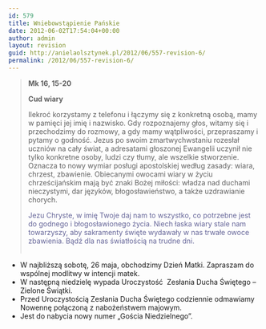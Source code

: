 ```yaml
---
id: 579
title: Wniebowstąpienie Pańskie
date: 2012-06-02T17:54:04+00:00
author: admin
layout: revision
guid: http://anielaolsztynek.pl/2012/06/557-revision-6/
permalink: /2012/06/557-revision-6/
---
```

> <p style="text-align: justify;">
>   <strong>Mk 16, 15-20</strong>
> </p>
> 
> **Cud wiary**
> 
> Ilekroć korzystamy z telefonu i łączymy się z konkretną osobą, mamy w pamięci jej imię i nazwisko. Gdy rozpoznajemy głos, witamy się i przechodzimy do rozmowy, a gdy mamy wątpliwości, przepraszamy i pytamy o godność. Jezus po swoim zmartwychwstaniu rozesłał uczniów na cały świat, a adresatami głoszonej Ewangelii uczynił nie tylko konkretne osoby, ludzi czy tłumy, ale wszelkie stworzenie. Oznacza to nowy wymiar posługi apostolskiej według zasady: wiara, chrzest, zbawienie. Obiecanymi owocami wiary w życiu chrześcijańskim mają być znaki Bożej miłości: władza nad duchami nieczystymi, dar języków, błogosławieństwo, a także uzdrawianie chorych.
> 
> <span style="color: #666699;">Jezu Chryste, w imię Twoje daj nam to wszystko, co potrzebne jest do godnego i błogosławionego życia. Niech łaska wiary stale nam towarzyszy, aby sakramenty święte wydawały w nas trwałe owoce zbawienia. Bądź dla nas światłością na trudne dni.</span>  
> <span style="color: #666699;"><br /> </span> 

  * <span style="font-style: normal;">W najbliższą sobotę, 26 maja, obchodzimy Dzień Matki. Zapraszam do wspólnej modlitwy w intencji matek.</span>
  * <span style="font-style: normal;">W następną niedzielę wypada Uroczystość  Zesłania Ducha Świętego &#8211; Zielone Świątki.</span>
  * <span style="font-style: normal;">Przed Uroczystością Zesłania Ducha Świętego codziennie odmawiamy Nowennę połączoną z nabożeństwem majowym.</span>
  * <span style="font-style: normal;">Jest do nabycia nowy numer &#8222;Gościa Niedzielnego&#8221;.</span>

<span style="color: #666699;"><br /> </span>